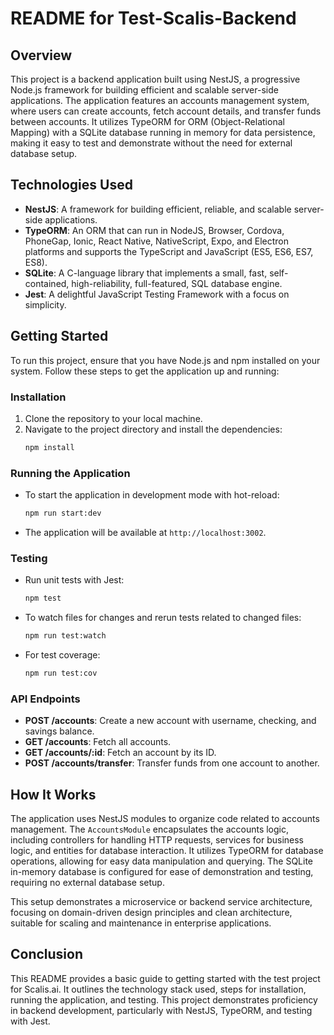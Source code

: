 
# README for Test-Scalis-Backend

## Overview

This project is a backend application built using NestJS, a progressive Node.js framework for building efficient and scalable server-side applications. The application features an accounts management system, where users can create accounts, fetch account details, and transfer funds between accounts. It utilizes TypeORM for ORM (Object-Relational Mapping) with a SQLite database running in memory for data persistence, making it easy to test and demonstrate without the need for external database setup.

## Technologies Used

- **NestJS**: A framework for building efficient, reliable, and scalable server-side applications.
- **TypeORM**: An ORM that can run in NodeJS, Browser, Cordova, PhoneGap, Ionic, React Native, NativeScript, Expo, and Electron platforms and supports the TypeScript and JavaScript (ES5, ES6, ES7, ES8).
- **SQLite**: A C-language library that implements a small, fast, self-contained, high-reliability, full-featured, SQL database engine.
- **Jest**: A delightful JavaScript Testing Framework with a focus on simplicity.

## Getting Started

To run this project, ensure that you have Node.js and npm installed on your system. Follow these steps to get the application up and running:

### Installation

1. Clone the repository to your local machine.
2. Navigate to the project directory and install the dependencies:
   ```sh
   npm install
   ```

### Running the Application

- To start the application in development mode with hot-reload:
  ```sh
  npm run start:dev
  ```
- The application will be available at `http://localhost:3002`.

### Testing

- Run unit tests with Jest:
  ```sh
  npm test
  ```
- To watch files for changes and rerun tests related to changed files:
  ```sh
  npm run test:watch
  ```
- For test coverage:
  ```sh
  npm run test:cov
  ```

### API Endpoints

- **POST /accounts**: Create a new account with username, checking, and savings balance.
- **GET /accounts**: Fetch all accounts.
- **GET /accounts/:id**: Fetch an account by its ID.
- **POST /accounts/transfer**: Transfer funds from one account to another.

## How It Works

The application uses NestJS modules to organize code related to accounts management. The `AccountsModule` encapsulates the accounts logic, including controllers for handling HTTP requests, services for business logic, and entities for database interaction. It utilizes TypeORM for database operations, allowing for easy data manipulation and querying. The SQLite in-memory database is configured for ease of demonstration and testing, requiring no external database setup.

This setup demonstrates a microservice or backend service architecture, focusing on domain-driven design principles and clean architecture, suitable for scaling and maintenance in enterprise applications.

## Conclusion

This README provides a basic guide to getting started with the test project for Scalis.ai. It outlines the technology stack used, steps for installation, running the application, and testing. This project demonstrates proficiency in backend development, particularly with NestJS, TypeORM, and testing with Jest.
